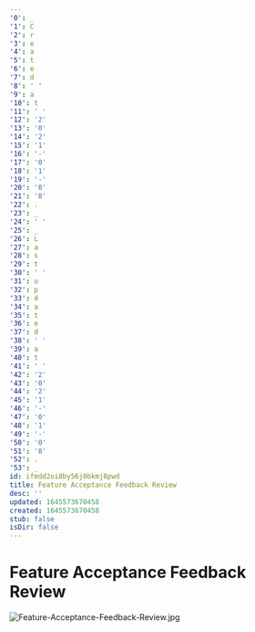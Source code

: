 ```yaml
---
'0': _
'1': C
'2': r
'3': e
'4': a
'5': t
'6': e
'7': d
'8': ' '
'9': a
'10': t
'11': ' '
'12': '2'
'13': '0'
'14': '2'
'15': '1'
'16': '-'
'17': '0'
'18': '1'
'19': '-'
'20': '0'
'21': '8'
'22': .
'23': _
'24': ' '
'25': _
'26': L
'27': a
'28': s
'29': t
'30': ' '
'31': u
'32': p
'33': d
'34': a
'35': t
'36': e
'37': d
'38': ' '
'39': a
'40': t
'41': ' '
'42': '2'
'43': '0'
'44': '2'
'45': '1'
'46': '-'
'47': '0'
'48': '1'
'49': '-'
'50': '0'
'51': '8'
'52': .
'53': _
id: ifmdd2oi8by56j0bkmj8pwd
title: Feature Acceptance Feedback Review
desc: ''
updated: 1645573670458
created: 1645573670458
stub: false
isDir: false
---
```


# Feature Acceptance Feedback Review


![Feature-Acceptance-Feedback-Review.jpg](/assets/feature-acceptance-feedback-review-ifr2i4h7z149.jpg)

